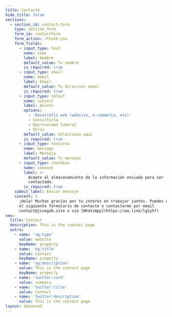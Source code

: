 ```yaml
---
title: Contacto
hide_title: false
sections:
  - section_id: contact-form
    type: section_form
    form_id: contactForm
    form_action: /thank-you
    form_fields:
      - input_type: text
        name: name
        label: Nombre
        default_value: Tu nombre
        is_required: true
      - input_type: email
        name: email
        label: Email
        default_value: Tu dirección email
        is_required: true
      - input_type: select
        name: subject
        label: Asunto
        options:
          - 'Desarrollo web (website, e-commerce, etc)'
          - Consultoría
          - Oportunidad laboral
          - Otros
        default_value: Selecciona aquí
        is_required: true
      - input_type: textarea
        name: message
        label: Mensaje
        default_value: Tu mensaje
      - input_type: checkbox
        name: consent
        label: >-
          Acepto el almacenamiento de la información enviada para ser
          contactado.
        is_required: true
    submit_label: Enviar mensaje
    content: >
      ¡Hola! Muchas gracias por tu interés en trabajar juntos. Puedes completar
      el siguiente formulario de contacto o contactarme por email
      contact@jcvegab.site o vía [WhatsApp](https://wa.link/lg1yhf) 
seo:
  title: Contact
  description: This is the contact page
  extra:
    - name: 'og:type'
      value: website
      keyName: property
    - name: 'og:title'
      value: Contact
      keyName: property
    - name: 'og:description'
      value: This is the contact page
      keyName: property
    - name: 'twitter:card'
      value: summary
    - name: 'twitter:title'
      value: Contact
    - name: 'twitter:description'
      value: This is the contact page
layout: advanced
---
```

